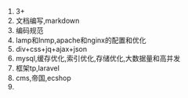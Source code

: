 1. 3+
2. 文档编写,markdown
3. 编码规范
4. lamp和lnmp,apache和nginx的配置和优化 
5. div+css+jq+ajax+json
6. mysql,缓存优化,索引优化,存储优化,大数据量和高并发
7. 框架tp,laravel
8. cms,帝国,ecshop
9. 